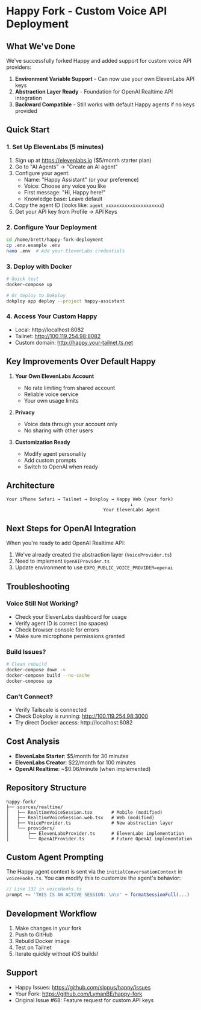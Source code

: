 # Happy Fork - Custom Voice API Deployment

## What We've Done

We've successfully forked Happy and added support for custom voice API providers:

1. **Environment Variable Support** - Can now use your own ElevenLabs API keys
2. **Abstraction Layer Ready** - Foundation for OpenAI Realtime API integration
3. **Backward Compatible** - Still works with default Happy agents if no keys provided

## Quick Start

### 1. Set Up ElevenLabs (5 minutes)

1. Sign up at https://elevenlabs.io ($5/month starter plan)
2. Go to "AI Agents" → "Create an AI agent"
3. Configure your agent:
   - Name: "Happy Assistant" (or your preference)
   - Voice: Choose any voice you like
   - First message: "Hi, Happy here!"
   - Knowledge base: Leave default
4. Copy the agent ID (looks like: `agent_xxxxxxxxxxxxxxxxxxxxx`)
5. Get your API key from Profile → API Keys

### 2. Configure Your Deployment

```bash
cd /home/brett/happy-fork-deployment
cp .env.example .env
nano .env  # Add your ElevenLabs credentials
```

### 3. Deploy with Docker

```bash
# Quick test
docker-compose up

# Or deploy to Dokploy
dokploy app deploy --project happy-assistant
```

### 4. Access Your Custom Happy

- Local: http://localhost:8082
- Tailnet: http://100.119.254.98:8082
- Custom domain: http://happy.your-tailnet.ts.net

## Key Improvements Over Default Happy

1. **Your Own ElevenLabs Account**
   - No rate limiting from shared account
   - Reliable voice service
   - Your own usage limits

2. **Privacy**
   - Voice data through your account only
   - No sharing with other users

3. **Customization Ready**
   - Modify agent personality
   - Add custom prompts
   - Switch to OpenAI when ready

## Architecture

```
Your iPhone Safari → Tailnet → Dokploy → Happy Web (your fork)
                                              ↓
                                    Your ElevenLabs Agent
```

## Next Steps for OpenAI Integration

When you're ready to add OpenAI Realtime API:

1. We've already created the abstraction layer (`VoiceProvider.ts`)
2. Need to implement `OpenAIProvider.ts`
3. Update environment to use `EXPO_PUBLIC_VOICE_PROVIDER=openai`

## Troubleshooting

### Voice Still Not Working?
- Check your ElevenLabs dashboard for usage
- Verify agent ID is correct (no spaces)
- Check browser console for errors
- Make sure microphone permissions granted

### Build Issues?
```bash
# Clean rebuild
docker-compose down -v
docker-compose build --no-cache
docker-compose up
```

### Can't Connect?
- Verify Tailscale is connected
- Check Dokploy is running: http://100.119.254.98:3000
- Try direct Docker access: http://localhost:8082

## Cost Analysis

- **ElevenLabs Starter**: $5/month for 30 minutes
- **ElevenLabs Creator**: $22/month for 100 minutes  
- **OpenAI Realtime**: ~$0.06/minute (when implemented)

## Repository Structure

```
happy-fork/
├── sources/realtime/
│   ├── RealtimeVoiceSession.tsx       # Mobile (modified)
│   ├── RealtimeVoiceSession.web.tsx   # Web (modified)
│   ├── VoiceProvider.ts               # New abstraction layer
│   └── providers/
│       ├── ElevenLabsProvider.ts      # ElevenLabs implementation
│       └── OpenAIProvider.ts          # Future OpenAI implementation
```

## Custom Agent Prompting

The Happy agent context is sent via the `initialConversationContext` in `voiceHooks.ts`.
You can modify this to customize the agent's behavior:

```typescript
// Line 132 in voiceHooks.ts
prompt += 'THIS IS AN ACTIVE SESSION: \n\n' + formatSessionFull(...)
```

## Development Workflow

1. Make changes in your fork
2. Push to GitHub
3. Rebuild Docker image
4. Test on Tailnet
5. Iterate quickly without iOS builds!

## Support

- Happy Issues: https://github.com/slopus/happy/issues
- Your Fork: https://github.com/LymanBE/happy-fork
- Original Issue #68: Feature request for custom API keys